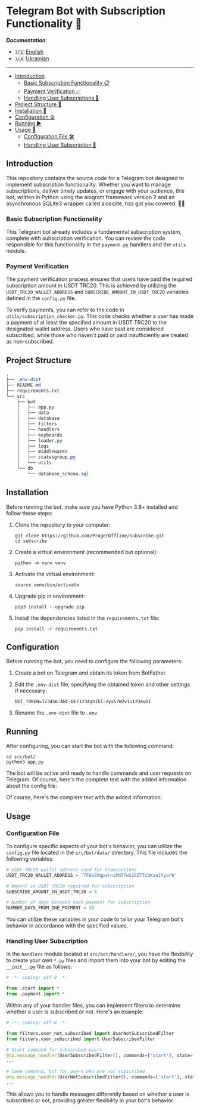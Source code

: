 # Telegram Bot with Subscription Functionality 🤖

***Documentation***:
 - 🇺🇸 [English](https://github.com/ProgerOffline/tg-subscribe/blob/main/README.md)
 - 🇺🇦 [Ukrainian](https://github.com/ProgerOffline/tg-subscribe/blob/main/README-ua.md)
---

- [Introduction](#introduction)
  - [Basic Subscription Functionality 📋](#basic-subscription-functionality)
  - [Payment Verification ✅](#payment-verification)
  - [Handling User Subscriptions 🤖](#handling-user-subscriptions)
- [Project Structure 📂](#project-structure)
- [Installation 🚀](#installation)
- [Configuration ⚙️](#configuration)
- [Running ▶️](#running)
- [Usage 📝](#usage)
  - [Configuration File 🛠️](#configuration-file)
  - [Handling User Subscription 🤖](#handling-user-subscription)


## Introduction
This repository contains the source code for a Telegram bot designed to implement subscription functionality. Whether you want to manage subscriptions, deliver timely updates, or engage with your audience, this bot, written in Python using the aiogram framework version 2 and an asynchronous SQLite3 wrapper called aiosqlite, has got you covered. 🤖📱

### Basic Subscription Functionality

This Telegram bot already includes a fundamental subscription system, complete with subscription verification. You can review the code responsible for this functionality in the `payment.py` handlers and the `utils` module.

### Payment Verification

The payment verification process ensures that users have paid the required subscription amount in USDT TRC20. This is achieved by utilizing the `USDT_TRC20_WALLET_ADDRESS` and `SUBSCRIBE_AMOUNT_IN_USDT_TRC20` variables defined in the `config.py` file.

To verify payments, you can refer to the code in `utils/subscription_checker.py`. This code checks whether a user has made a payment of at least the specified amount in USDT TRC20 to the designated wallet address. Users who have paid are considered subscribed, while those who haven't paid or paid insufficiently are treated as non-subscribed.

## Project Structure

```css
.
├── .env-dist
├── README.md
├── requirements.txt
└── src
    ├── bot
    │   ├── app.py
    │   ├── data
    │   ├── database
    │   ├── filters
    │   ├── handlers
    │   ├── keyboards
    │   ├── loader.py
    │   ├── logs
    │   ├── middlewares
    │   ├── statesgroup.py
    │   └── utils
    └── db
        └── database_schema.sql
```

## Installation

Before running the bot, make sure you have Python 3.8+ installed and follow these steps:

1. Clone the repository to your computer:
   ```shell
   git clone https://github.com/ProgerOffline/subscribe.git
   cd subscribe
   ```

2. Create a virtual environment (recommended but optional):
   ```shell
   python -m venv venv
   ```

3. Activate the virtual environment:
   ```shell
   source venv/bin/activate
   ```

4. Upgrade pip in environment:
   ```shell
   pip3 install --upgrade pip
   ```

5. Install the dependencies listed in the `requirements.txt` file:
   ```shell
   pip install -r requirements.txt
   ```

## Configuration

Before running the bot, you need to configure the following parameters:

1. Create a bot on Telegram and obtain its token from BotFather.

2. Edit the `.env-dist` file, specifying the obtained token and other settings if necessary:
    ```env
    BOT_TOKEN=123456:ABC-DEF1234ghIkl-zyx57W2v1u123ew11
    ```
3. Rename the `.env-dist` file to `.env`.

## Running 

After configuring, you can start the bot with the following command:
```shell
cd src/bot/
python3 app.py
```

The bot will be active and ready to handle commands and user requests on Telegram.
Of course, here's the complete text with the added information about the config file:

Of course, here's the complete text with the added information:

## Usage

### Configuration File

To configure specific aspects of your bot's behavior, you can utilize the `config.py` file located in the `src/bot/data/` directory. This file includes the following variables:

```python
# USDT TRC20 wallet address used for transactions
USDT_TRC20_WALLET_ADDRESS = 'TF8aSMqpwtniPN77wS2EZTTcUKaaJhyorb'

# Amount in USDT TRC20 required for subscription
SUBSCRIBE_AMOUNT_IN_USDT_TRC20 = 5

# Number of days between each payment for subscription
NUMBER_DAYS_FROM_ONE_PAYMENT = 30
```

You can utilize these variables in your code to tailor your Telegram bot's behavior in accordance with the specified values.

### Handling User Subscription

In the `handlers` module located at `src/bot/handlers/`, you have the flexibility to create your own `*.py` files and import them into your bot by editing the `__init__.py` file as follows:

```python
# -*- coding: utf-8 -*-

from .start import *
from .payment import *
```

Within any of your handler files, you can implement filters to determine whether a user is subscribed or not. Here's an example:

```python
# -*- coding: utf-8 -*-

from filters.user_not_subscribed import UserNotSubscribedFilter
from filters.user_subscribed import UserSubscribedFilter

# Start command for subscribed users
@dp.message_handler(UserSubscribedFilter(), commands=['start'], state="*")
...

# Same command, but for users who are not subscribed
@dp.message_handler(UserNotSubscribedFilter(), commands=['start'], state="*")
...
```

This allows you to handle messages differently based on whether a user is subscribed or not, providing greater flexibility in your bot's behavior.
